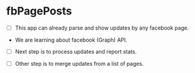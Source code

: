 fbPagePosts
===========

- [ ] This app can already parse and show updates by any facebook page.

- We are learning about facebook (Graph) API.

- [ ] Next step is to process updates and report stats.

- [ ] Other step is to merge updates from a list of pages.



